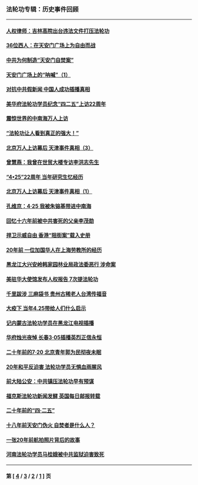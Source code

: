 ### 法轮功专辑：历史事件回顾
---
#### [人权律师：吉林高院出台违法文件打压法轮功](../../pages/nf5793/n13825665.md?09280430) 
#### [36位西人：在天安门广场上为自由而战](../../pages/nf5793/n13390029.md?09280430) 
#### [中共为何制造“天安门自焚案”](../../pages/nf5793/n13183270.md?09280430) 
#### [天安门广场上的“呐喊”（1）](../../pages/nf5793/n13105277.md?09280430) 
#### [对抗中共假新闻 中国人成功插播真相](../../pages/nf5793/n12910618.md?09280430) 
#### [美华府法轮功学员纪念“四二五”上访22周年](../../pages/nf5793/n12904445.md?09280430) 
#### [震惊世界的中南海万人上访](../../pages/nf5793/n12903976.md?09280430) 
#### [“法轮功让人看到真正的强大！”](../../pages/nf5793/n12903195.md?09280430) 
#### [北京万人上访幕后 天津事件真相（3）](../../pages/nf5793/n12902807.md?09280430) 
#### [曾慧燕：我曾在世贸大楼专访李洪志先生](../../pages/nf5793/n12898729.md?09280430) 
#### [“4•25”22周年 当年研究生忆经历](../../pages/nf5793/n12894152.md?09280430) 
#### [北京万人上访幕后 天津事件真相（1）](../../pages/nf5793/n12885174.md?09280430) 
#### [孔维京：4·25 我被朱镕基带进中南海](../../pages/nf5793/n12864987.md?09280430) 
#### [回忆十六年前被中共害死的父亲李茂勋](../../pages/nf5793/n12880270.md?09280430) 
#### [捍卫示威自由 香港“阻街案”载入史册](../../pages/nf5793/n12811245.md?09280430) 
#### [20年前 一位加国华人在上海劳教所的经历](../../pages/nf5793/n12707932.md?09280430) 
#### [黑龙江大兴安岭韩家园林业局政法委恶行 涉命案](../../pages/nf5793/n12622815.md?09280430) 
#### [美驻华大使馆发布人权报告 7次提法轮功](../../pages/nf5793/n12520541.md?09280430) 
#### [千里跋涉 三麻袋书 贵州古稀老人台湾传福音](../../pages/nf5793/n12198750.md?09280430) 
#### [大疫下 当年4.25带给人们什么启示](../../pages/nf5793/n12058565.md?09280430) 
#### [记内蒙古法轮功学员在黑龙江电视插播](../../pages/nf5793/n11699194.md?09280430) 
#### [华府烛光夜悼 长春3·05插播英烈正信永恒](../../pages/nf5793/n11397432.md?09280430) 
#### [二十年前的7·20 北京青年郭为民彻夜未眠](../../pages/nf5793/n11354195.md?09280430) 
#### [20年和平反迫害 法轮功学员无惧血雨腥风](../../pages/nf5793/n11348279.md?09280430) 
#### [前大陆公安：中共镇压法轮功早有预谋](../../pages/nf5793/n11352168.md?09280430) 
#### [福克斯法轮功新闻发酵  英国每日邮报转载](../../pages/nf5793/n11285952.md?09280430) 
#### [二十年前的“四·二五”](../../pages/nf5793/n11207639.md?09280430) 
#### [十八年前天安门伪火 自焚者是什么人？](../../pages/nf5793/n10996556.md?09280430) 
#### [一张20年前航拍照片背后的故事](../../pages/nf5793/n10693797.md?09280430) 
#### [河南法轮功学员马桂娥被中共监狱迫害致死](../../pages/nf5793/n10684974.md?09280430) 

---
#### 第 [ [4](./4.md?09280430) / [3](./3.md?09280430) / [2](./2.md?09280430) / [1](./1.md?09280430) ] 页
